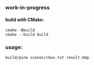 ### work-in-progress  

#### build with CMake:
```
cmake -Bbuild
cmake --build build
```

### usage:
```
build/pine scenes/cbox.txt result.bmp
```
